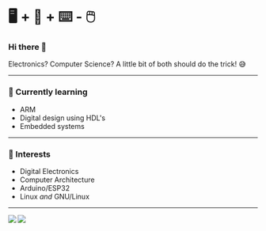 # :desktop_computer: + :penguin: + :keyboard: - :computer_mouse:

### Hi there 👋

Electronics? Computer Science? A little bit of both should do the trick! :sweat_smile:

---

### :seedling: Currently learning

* ARM
* Digital design using HDL's
* Embedded systems

---

### :telescope: Interests

* Digital Electronics
* Computer Architecture
* Arduino/ESP32
* Linux _and_ GNU/Linux

---

<a href="https://github.com/anuraghazra/github-readme-stats">
  <img align="left" src="https://github-readme-stats.vercel.app/api/top-langs/?username=CodePurble&layout=compact&show_icons=true&theme=onedark" />
</a>
<a href="https://github.com/anuraghazra/github-readme-stats">
  <img align="top" src="https://github-readme-stats.vercel.app/api?username=CodePurble&count_private=true&show_icons=true&theme=onedark" />
</a>
